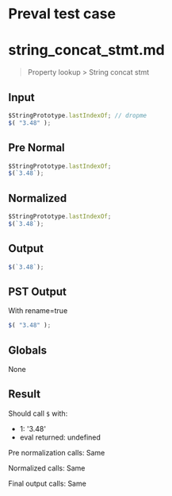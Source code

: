 # Preval test case

# string_concat_stmt.md

> Property lookup > String concat stmt

## Input

`````js filename=intro
$StringPrototype.lastIndexOf; // dropme
$( "3.48" );
`````

## Pre Normal


`````js filename=intro
$StringPrototype.lastIndexOf;
$(`3.48`);
`````

## Normalized


`````js filename=intro
$StringPrototype.lastIndexOf;
$(`3.48`);
`````

## Output


`````js filename=intro
$(`3.48`);
`````

## PST Output

With rename=true

`````js filename=intro
$( "3.48" );
`````

## Globals

None

## Result

Should call `$` with:
 - 1: '3.48'
 - eval returned: undefined

Pre normalization calls: Same

Normalized calls: Same

Final output calls: Same
